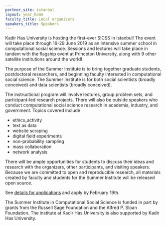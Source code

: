 ```yaml
---
partner_site: istanbul
layout: year_home
faculty_title: Local organizers
speakers_title: Speakers
---
```


Kadir Has University is hosting the first-ever SICSS in Istanbul! The event will take place through 16-29 June 2019 as an intensive summer school in computational social science. Sessions and lectures will take place in tandem with the flagship event at Princeton University, along with 9 other satellite institutions around the world!

The purpose of the Summer Institute is to bring together graduate students, postdoctoral researchers, and beginning faculty interested in computational social science.
The Summer Institute is for both social scientists (broadly conceived) and data scientists (broadly conceived).

The instructional program will involve lectures, group problem sets, and participant-led research projects.
There will also be outside speakers who conduct computational social science research in academia, industry, and government.
Topics covered include

* ethics_activity
* text as data
* website scraping
* digital field experiments
* non-probability sampling
* mass collaboration
* network analysis

There will be ample opportunities for students to discuss their ideas and research with the organizers, other participants, and visiting speakers.
Because we are committed to open and reproducible research, all materials created by faculty and students for the Summer Institute will be released open source.


See [details for applications](/summer-institute/2019/istanbul/apply/) and apply by February 19th.

The Summer Institute in Computational Social Science is funded in part by grants from the Russell Sage Foundation and the Alfred P. Sloan Foundation.
The institute at Kadir Has University is also supported by Kadir Has University.
